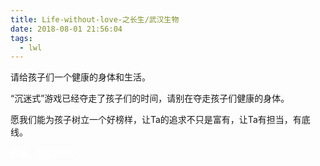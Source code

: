 ```yaml
---
title: Life-without-love-之长生/武汉生物
date: 2018-08-01 21:56:04
tags:
  - lwl
---
```


请给孩子们一个健康的身体和生活。

“沉迷式”游戏已经夺走了孩子们的时间，请别在夺走孩子们健康的身体。

愿我们能为孩子树立一个好榜样，让Ta的追求不只是富有，让Ta有担当，有底线。

<p style="color: #fff;">致敬，我们的军人！</p>